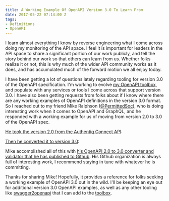 ```yaml
---
title: A Working Example Of OpenAPI Version 3.0 To Learn From
date: 2017-05-22 07:14:00 Z
tags:
- Definitions
- OpenAPI
---
```


I learn almost everything I know by reverse engineering what I come across doing my monitoring of the API space. I feel it is important for leaders in the API space to share a significant portion of our work publicly, and tell the story behind our work so that others can learn from us. Whether folks realize it or not, this is why much of the wider API community works as it does, and has accumulated much of the forward motion we all enjoy today.

I have been getting a lot of questions lately regarding tooling for version 3.0 of the OpenAPI specification. I'm working to evolve [my OpenAPI toolbox](http://openapi.toolbox.apievangelist.com/), and populate with any services or tools I come across that support version 3.0. I have also been getting requests from folks about if I know where there are any working examples of OpenAPI definitions in the version 3.0 format. So I reached out to my friend Mike Ralphson ([@PermittedSoc](https://twitter.com/PermittedSoc)), who is doing interesting work when it comes to OpenAPI and GraphQL, and he responded with a working example for us of moving from version 2.0 to 3.0 of the OpenAPI spec. 

[He took the version 2.0 from the Authentiq Connect API](https://raw.githubusercontent.com/AuthentiqID/authentiq-docs/master/docs/swagger/provider.yaml):

<script src="https://gist.github.com/kinlane/23df6a0f26b0e455d4eae265f47d8d77.js"></script>

[Then he converted it to version 3.0](https://github.com/Mermade/swagger2openapi/blob/master/schemas/openapi-3.json):

<script src="https://gist.github.com/kinlane/d2a3d905eae9fb60a52dd0e14b78412a.js"></script>

Mike accomplished all of this with [his OpenAPI 2.0 to 3.0 converter and validator that he has published to Github](https://github.com/mermade/swagger2openapi). His Github organization is always full of interesting work, I recommend staying in tune with whatever he is committing.

Thanks for sharing Mike! Hopefully, it provides a reference for folks seeking a working example of OpenAPI 3.0 out in the wild. I'll be keeping an eye out for additional version 3.0 OpenAPI examples, as well as any other tooling like [swagger2openapi](https://github.com/mermade/swagger2openapi) that I can add to the [toolbox](http://openapi.toolbox.apievangelist.com/). 